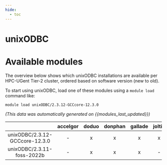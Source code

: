 ```yaml
---
hide:
  - toc
---
```


unixODBC
========

# Available modules


The overview below shows which unixODBC installations are available per HPC-UGent Tier-2 cluster, ordered based on software version (new to old).

To start using unixODBC, load one of these modules using a `module load` command like:

```shell
module load unixODBC/2.3.12-GCCcore-12.3.0
```

*(This data was automatically generated on {{modules_last_updated}})*  

| |accelgor|doduo|donphan|gallade|joltik|shinx|skitty|
| :---: | :---: | :---: | :---: | :---: | :---: | :---: | :---: |
|unixODBC/2.3.12-GCCcore-12.3.0|-|x|x|x|x|x|x|
|unixODBC/2.3.11-foss-2022b|-|x|x|x|-|-|-|
